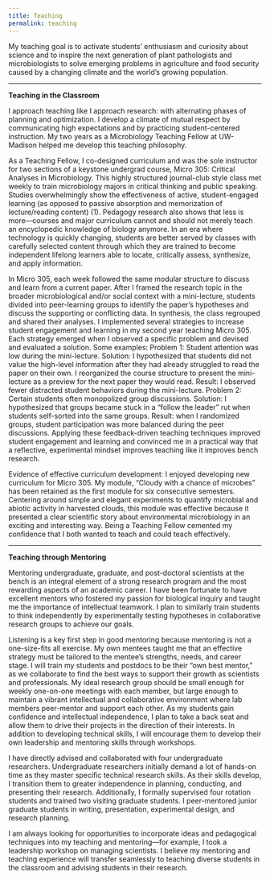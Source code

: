 ```yaml
---
title: Teaching
permalink: teaching
---
```

My teaching goal is to activate students’ enthusiasm and curiosity about science and to inspire the next generation of plant pathologists and microbiologists to solve emerging problems in agriculture and food security caused by a changing climate and the world’s growing population. 

---

**Teaching in the Classroom**

I approach teaching like I approach research: with alternating phases of planning and optimization. I develop a climate of mutual respect by communicating high expectations and by practicing student-centered instruction. My two years as a Microbiology Teaching Fellow at UW-Madison helped me develop this teaching philosophy. 

As a Teaching Fellow, I co-designed curriculum and was the sole instructor for two sections of a keystone undergrad course, Micro 305: Critical Analyses in Microbiology. This highly structured journal-club style class met weekly to train microbiology majors in critical thinking and public speaking. Studies overwhelmingly show the effectiveness of active, student-engaged learning (as opposed to passive absorption and memorization of lecture/reading content) (1). Pedagogy research also shows that less is more—courses and major curriculum cannot and should not merely teach an encyclopedic knowledge of biology anymore. In an era where technology is quickly changing, students are better served by classes with carefully selected content through which they are trained to become independent lifelong learners able to locate, critically assess, synthesize, and apply information. 

In Micro 305, each week followed the same modular structure to discuss and learn from a current paper. After I framed the research topic in the broader microbiological and/or social context with a mini-lecture, students divided into peer-learning groups to identify the paper’s hypotheses and discuss the supporting or conflicting data. In synthesis, the class regrouped and shared their analyses. I implemented several strategies to increase student engagement and learning in my second year teaching Micro 305. Each strategy emerged when I observed a specific problem and devised and evaluated a solution. Some examples: Problem 1: Student attention was low during the mini-lecture. Solution: I hypothesized that students did not value the high-level information after they had already struggled to read the paper on their own. I reorganized the course structure to present the mini-lecture as a preview for the next paper they would read. Result: I observed fewer distracted student behaviors during the mini-lecture. Problem 2: Certain students often monopolized group discussions. Solution: I hypothesized that groups became stuck in a “follow the leader” rut when students self-sorted into the same groups. Result: when I randomized groups, student participation was more balanced during the peer discussions. Applying these feedback-driven teaching techniques improved student engagement and learning and convinced me in a practical way that a reflective, experimental mindset improves teaching like it improves bench research.

Evidence of effective curriculum development: I enjoyed developing new curriculum for Micro 305. My module, “Cloudy with a chance of microbes” has been retained as the first module for six consecutive semesters. Centering around simple and elegant experiments to quantify microbial and abiotic activity in harvested clouds, this module was effective because it presented a clear scientific story about environmental microbiology in an exciting and interesting way. Being a Teaching Fellow cemented my confidence that I both wanted to teach and could teach effectively. 	

---
 
**Teaching through Mentoring**

Mentoring undergraduate, graduate, and post-doctoral scientists at the bench is an integral element of a strong research program and the most rewarding aspects of an academic career. I have been fortunate to have excellent mentors who fostered my passion for biological inquiry and taught me the importance of intellectual teamwork. I plan to similarly train students to think independently by experimentally testing hypotheses in collaborative research groups to achieve our goals.

Listening is a key first step in good mentoring because mentoring is not a one-size-fits all exercise. My own mentees taught me that an effective strategy must be tailored to the mentee’s strengths, needs, and career stage. I will train my students and postdocs to be their “own best mentor,” as we collaborate to find the best ways to support their growth as scientists and professionals. My ideal research group should be small enough for weekly one-on-one meetings with each member, but large enough to maintain a vibrant intellectual and collaborative environment where lab members peer-mentor and support each other. As my students gain confidence and intellectual independence, I plan to take a back seat and allow them to drive their projects in the direction of their interests. In addition to developing technical skills, I will encourage them to develop their own leadership and mentoring skills through workshops. 

I have directly advised and collaborated with four undergraduate researchers. Undergraduate researchers initially demand a lot of hands-on time as they master specific technical research skills. As their skills develop, I transition them to greater independence in planning, conducting, and presenting their research. Additionally, I formally supervised four rotation students and trained two visiting graduate students. I peer-mentored junior graduate students in writing, presentation, experimental design, and research planning. 

I am always looking for opportunities to incorporate ideas and pedagogical techniques into my teaching and mentoring—for example, I took a leadership workshop on managing scientists. I believe my mentoring and teaching experience will transfer seamlessly to teaching diverse students in the classroom and advising students in their research.

